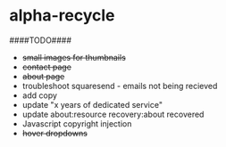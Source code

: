 alpha-recycle
=============

####TODO####
- ~~small images for thumbnails~~
- ~~contact page~~
- ~~about page~~
- troubleshoot squaresend - emails not being recieved
- add copy
- update "x years of dedicated service"
- update about:resource recovery:about recovered
- Javascript copyright injection
- ~~hover dropdowns~~
